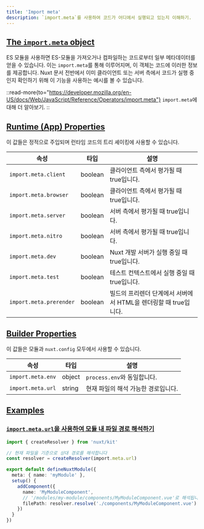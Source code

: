 ```yaml
---
title: 'Import meta'
description: `import.meta`를 사용하여 코드가 어디에서 실행되고 있는지 이해하기.
---
```


## [The `import.meta` object](#the-importmeta-object)

ES 모듈을 사용하면 ES-모듈을 가져오거나 컴파일하는 코드로부터 일부 메타데이터를 얻을 수 있습니다.
이는 `import.meta`를 통해 이루어지며, 이 객체는 코드에 이러한 정보를 제공합니다.
Nuxt 문서 전반에서 이미 클라이언트 또는 서버 측에서 코드가 실행 중인지 확인하기 위해
이 기능을 사용하는 예시를 볼 수 있습니다.

::read-more{to="https://developer.mozilla.org/en-US/docs/Web/JavaScript/Reference/Operators/import.meta"}
`import.meta`에 대해 더 알아보기.
::

## [Runtime (App) Properties](#runtime-app-properties)

이 값들은 정적으로 주입되며 런타임 코드의 트리 셰이킹에 사용할 수 있습니다.

속성 | 타입 | 설명
--- | --- | ---
`import.meta.client` | boolean | 클라이언트 측에서 평가될 때 true입니다.
`import.meta.browser` | boolean | 클라이언트 측에서 평가될 때 true입니다.
`import.meta.server` | boolean | 서버 측에서 평가될 때 true입니다.
`import.meta.nitro` | boolean | 서버 측에서 평가될 때 true입니다.
`import.meta.dev` | boolean | Nuxt 개발 서버가 실행 중일 때 true입니다.
`import.meta.test` | boolean | 테스트 컨텍스트에서 실행 중일 때 true입니다.
`import.meta.prerender` | boolean | 빌드의 프리렌더 단계에서 서버에서 HTML을 렌더링할 때 true입니다.

## [Builder Properties](#builder-properties)

이 값들은 모듈과 `nuxt.config` 모두에서 사용할 수 있습니다.

속성 | 타입 | 설명
--- | --- | ---
`import.meta.env` | object | `process.env`와 동일합니다.
`import.meta.url` | string | 현재 파일의 해석 가능한 경로입니다.

## [Examples](#examples)

### [`import.meta.url`을 사용하여 모듈 내 파일 경로 해석하기](#using-importmetaurl-to-resolve-files-within-modules)

```ts [modules/my-module/index.ts]
import { createResolver } from 'nuxt/kit'

// 현재 파일을 기준으로 상대 경로를 해석합니다
const resolver = createResolver(import.meta.url)

export default defineNuxtModule({
  meta: { name: 'myModule' },
  setup() {
    addComponent({
      name: 'MyModuleComponent',
      // '/modules/my-module/components/MyModuleComponent.vue'로 해석됩니다
      filePath: resolver.resolve('./components/MyModuleComponent.vue')
    })
  }
})
```
